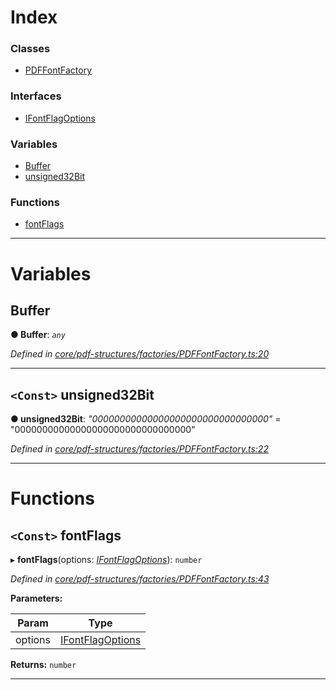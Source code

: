 

# Index

### Classes

* [PDFFontFactory](../classes/_core_pdf_structures_factories_pdffontfactory_.pdffontfactory.md)

### Interfaces

* [IFontFlagOptions](../interfaces/_core_pdf_structures_factories_pdffontfactory_.ifontflagoptions.md)

### Variables

* [Buffer](_core_pdf_structures_factories_pdffontfactory_.md#buffer)
* [unsigned32Bit](_core_pdf_structures_factories_pdffontfactory_.md#unsigned32bit)

### Functions

* [fontFlags](_core_pdf_structures_factories_pdffontfactory_.md#fontflags)

---

# Variables

<a id="buffer"></a>

##  Buffer

**● Buffer**: *`any`*

*Defined in [core/pdf-structures/factories/PDFFontFactory.ts:20](https://github.com/Hopding/pdf-lib/blob/41c216d/src/core/pdf-structures/factories/PDFFontFactory.ts#L20)*

___
<a id="unsigned32bit"></a>

## `<Const>` unsigned32Bit

**● unsigned32Bit**: *"00000000000000000000000000000000"* = "00000000000000000000000000000000"

*Defined in [core/pdf-structures/factories/PDFFontFactory.ts:22](https://github.com/Hopding/pdf-lib/blob/41c216d/src/core/pdf-structures/factories/PDFFontFactory.ts#L22)*

___

# Functions

<a id="fontflags"></a>

## `<Const>` fontFlags

▸ **fontFlags**(options: *[IFontFlagOptions](../interfaces/_core_pdf_structures_factories_pdffontfactory_.ifontflagoptions.md)*): `number`

*Defined in [core/pdf-structures/factories/PDFFontFactory.ts:43](https://github.com/Hopding/pdf-lib/blob/41c216d/src/core/pdf-structures/factories/PDFFontFactory.ts#L43)*

**Parameters:**

| Param | Type |
| ------ | ------ |
| options | [IFontFlagOptions](../interfaces/_core_pdf_structures_factories_pdffontfactory_.ifontflagoptions.md) |

**Returns:** `number`

___

